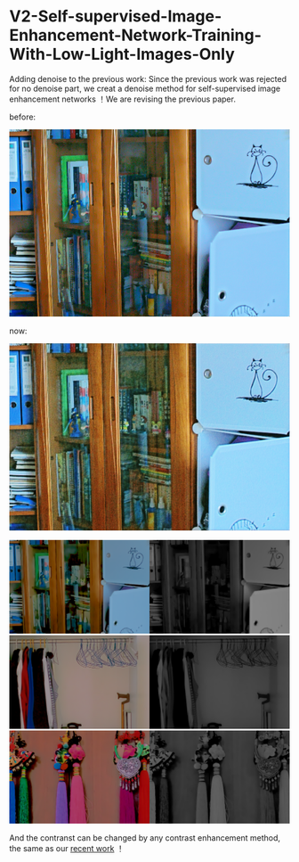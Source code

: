 # V2-Self-supervised-Image-Enhancement-Network-Training-With-Low-Light-Images-Only
Adding denoise to the previous work: Since the previous work was rejected for no denoise part, we creat a denoise method for self-supervised image enhancement networks ！We are revising the previous paper. 

before:

![image_before](https://github.com/hitzhangyu/V2-Self-supervised-Image-Enhancement-Network-Training-With-Low-Light-Images-Only/blob/master/2after.png)

now:

![image_after](https://github.com/hitzhangyu/V2-Self-supervised-Image-Enhancement-Network-Training-With-Low-Light-Images-Only/blob/master/2before.png)


![image1](https://github.com/hitzhangyu/V2-Self-supervised-Image-Enhancement-Network-Training-With-Low-Light-Images-Only/blob/master/eval_Decom_1_8000.png)
![image2](https://github.com/hitzhangyu/V2-Self-supervised-Image-Enhancement-Network-Training-With-Low-Light-Images-Only/blob/master/eval_Decom_3_8000.png)
![image4](https://github.com/hitzhangyu/V2-Self-supervised-Image-Enhancement-Network-Training-With-Low-Light-Images-Only/blob/master/eval_Decom_4_8000.png)

And the contranst can be changed by any contrast enhancement method, the same as our [recent work](https://github.com/hitzhangyu/image-enhancement-with-denoise) ！
